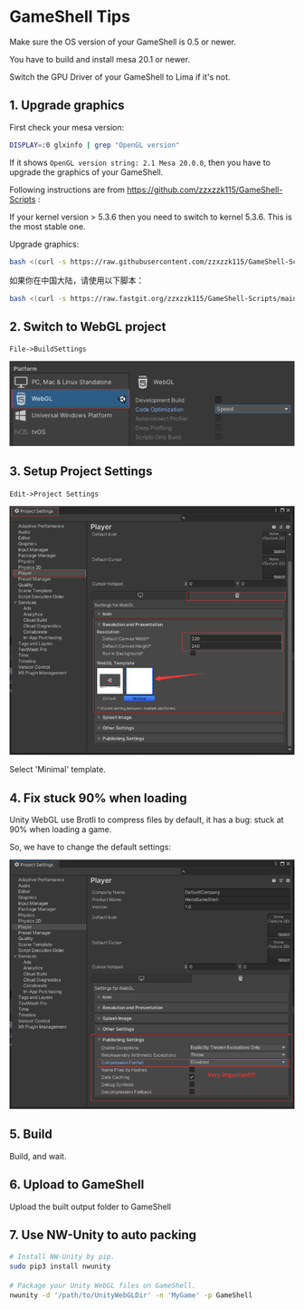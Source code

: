 # GameShell Tips

Make sure the OS version of your GameShell is 0.5 or newer.

You have to build and install mesa 20.1 or newer.

Switch the GPU Driver of your GameShell to Lima if it's not.

## 1. Upgrade graphics

First check your mesa version:

```bash
DISPLAY=:0 glxinfo | grep "OpenGL version"
```

If it shows `OpenGL version string: 2.1 Mesa 20.0.0`, then you have to upgrade the graphics of your GameShell.

Following instructions are from https://github.com/zzxzzk115/GameShell-Scripts :

If your kernel version > 5.3.6 then you need to switch to kernel 5.3.6. This is the most stable one.

Upgrade graphics:

```bash
bash <(curl -s https://raw.githubusercontent.com/zzxzzk115/GameShell-Scripts/main/upgrade_graphics.sh)
```

如果你在中国大陆，请使用以下脚本：

```bash
bash <(curl -s https://raw.fastgit.org/zzxzzk115/GameShell-Scripts/main/upgrade_graphics_cn.sh)
```

## 2. Switch to WebGL project

`File->BuildSettings`

![](./images/1_switch_to_webgl.png)

## 3. Setup Project Settings

`Edit->Project Settings`

![](./images/2_setup_project_settings.png)

Select 'Minimal' template.

## 4. Fix stuck 90% when loading

Unity WebGL use Brotli to compress files by default, it has a bug: stuck at 90% when loading a game.

So, we have to change the default settings:

![](./images/3_fix_loading_bug.png)

## 5. Build

Build, and wait.

## 6. Upload to GameShell

Upload the built output folder to GameShell

## 7. Use NW-Unity to auto packing

```bash
# Install NW-Unity by pip.
sudo pip3 install nwunity

# Package your Unity WebGL files on GameShell.
nwunity -d '/path/to/UnityWebGLDir' -n 'MyGame' -p GameShell
```

